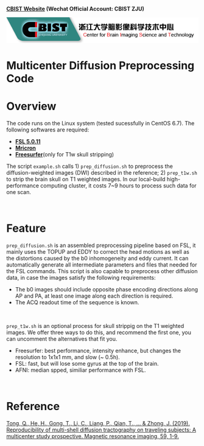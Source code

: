 **[CBIST Website](http://cbist.zju.edu.cn/) (Wechat Official Account: CBIST ZJU)**

![](https://raw.githubusercontent.com/tongqq/Multicenter_Diffusion_Preprocessing/master/CBIST_logo.png)

# Multicenter Diffusion Preprocessing Code

Overview
=========================
The code runs on the Linux system (tested sucessfully in CentOS 6.7). The following softwares are required:

* [__FSL 5.0.11__](https://fsl.fmrib.ox.ac.uk/fsl/fslwiki/FslInstallation)
* [__Mricron__](https://people.cas.sc.edu/rorden/mricron/install.html)
* [__Freesurfer__](https://surfer.nmr.mgh.harvard.edu/fswiki/DownloadAndInstall)(only for T1w skull stripping)

The script `example.sh` calls 1) `prep_diffusion.sh` to preprocess the diffusion-weighted images (DWI) described in the reference; 2) `prep_t1w.sh` to strip the brain skull on T1 weighted images. In our local-build high-performance computing cluster, it costs 7~9 hours to process such data for one scan.

<br>

Feature
=========================
`prep_diffusion.sh` is an assembled preprocessing pipeline based on FSL, it mainly uses the TOPUP and EDDY to correct the head motions as well as the distortions caused by the b0 inhomogeneity and eddy current. It can automatically generate all intermediate parameters and files that needed for the FSL commands. This script is also capable to preprocess other diffusion data, in case the images satisfy the following requirements:

* The b0 images should include opposite phase encoding directions along AP and PA, at least one image along each direction is required.
* The ACQ readout time of the sequence is known.

<br>

`prep_t1w.sh` is an optional process for skull strippig on the T1 weighted images. We offer three ways to do this, and recommend the first one, you can uncomment the alternatives that fit you.

* Freesurfer: best performance, intensity enhance, but changes the resolution to 1x1x1 mm, and slow (~ 0.5h).
* FSL: fast, but will lose some gyrus at the top of the brain.
* AFNI: median spped, similiar performance with FSL.

<br>

Reference
=========================
[Tong, Q., He, H., Gong, T., Li, C., Liang, P., Qian, T., ... & Zhong, J. (2019). Reproducibility of multi-shell diffusion tractography on traveling subjects: A multicenter study prospective. Magnetic resonance imaging, 59, 1-9.](https://doi.org/10.1016/j.mri.2019.02.011)


